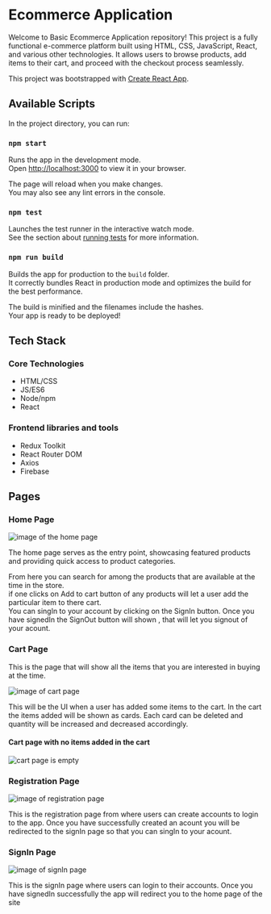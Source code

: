 <!-- # Getting Started with Create React App -->
# Ecommerce Application

Welcome to  Basic Ecommerce Application repository! This project is a fully functional e-commerce platform built using HTML, CSS, JavaScript, React, and various other technologies. It allows users to browse products, add items to their cart, and proceed with the checkout process seamlessly.

This project was bootstrapped with [Create React App](https://github.com/facebook/create-react-app).

## Available Scripts

In the project directory, you can run:

### `npm start`

Runs the app in the development mode.\
Open [http://localhost:3000](http://localhost:3000) to view it in your browser.

The page will reload when you make changes.\
You may also see any lint errors in the console.

### `npm test`

Launches the test runner in the interactive watch mode.\
See the section about [running tests](https://facebook.github.io/create-react-app/docs/running-tests) for more information.

### `npm run build`

Builds the app for production to the `build` folder.\
It correctly bundles React in production mode and optimizes the build for the best performance.

The build is minified and the filenames include the hashes.\
Your app is ready to be deployed!


## Tech Stack

### Core Technologies
- HTML/CSS
- JS/ES6
- Node/npm
- React

### Frontend libraries and tools

- Redux Toolkit
- React Router DOM
- Axios
- Firebase

## Pages


### Home Page

![image of the home page](src\assets\Screenshots\Screenshot(96).png)

The home page serves as the entry point, showcasing featured products and providing quick access to product categories.

 From here you can search for among the products that are available at the time in the store.
</br>
if one clicks on Add to cart button of any products will let a user add the particular item to there cart.
</br>
You can singIn to your account by clicking on the SignIn button. Once you have signedIn  the SignOut button will shown  , that will let you signout of your acount.

### Cart Page

This is the page that will show all the items that you are interested in buying at the time.

![image of cart page](src\assets\Screenshots\Screenshot(100).png)

This will be the UI when a user has added some items to the cart.
In the cart the items added will be shown as cards. Each card can be deleted and quantity will be increased and decreased accordingly.


#### Cart page with no items added in the cart

![cart page is empty](src\assets\Screenshots\Screenshot(101).png)


### Registration Page

![image of registration page](src\assets\Screenshots\Screenshot(98).png)

This is the registration page from where users can create accounts to login to the app. Once you have successfully created an acount you will be redirected to the signIn page so that you can singIn to your acount.


### SignIn Page

![image of signIn page](src\assets\Screenshots\Screenshot(97).png)

This is the signIn page where users can login to their accounts. Once you have signedIn successfully the app will redirect you to the home page of the site
